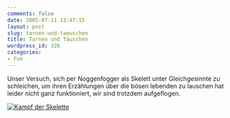 ```yaml
---
comments: false
date: 2005-07-11 13:47:15
layout: post
slug: tarnen-und-taeuschen
title: Tarnen und Täuschen
wordpress_id: 326
categories:
- Fun
---
```


Unser Versuch, sich per Noggenfogger als Skelett unter Gleichgesinnte zu schleichen, um ihren Erzählungen über die bösen lebenden zu lauschen hat leider nicht ganz funktioniert, wir sind trotzdem aufgeflogen.

[![Kampf der Skelette](http://photos21.flickr.com/25124108_1c513f0bb0.jpg)](http://www.flickr.com/photos/walsweer/25124108/)
